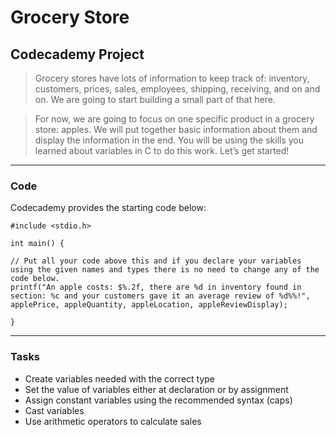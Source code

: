 # Grocery Store
## Codecademy Project

>Grocery stores have lots of information to keep track of: inventory, customers, prices, sales, employees, shipping, receiving, and on and on. We are going to start building a small part of that here.

>For now, we are going to focus on one specific product in a grocery store: apples. We will put together basic information about them and display the information in the end. You will be using the skills you learned about variables in C to do this work. Let’s get started!

---

### Code
Codecademy provides the starting code below:

```
#include <stdio.h>

int main() {
    
// Put all your code above this and if you declare your variables using the given names and types there is no need to change any of the code below.
printf("An apple costs: $%.2f, there are %d in inventory found in section: %c and your customers gave it an average review of %d%%!", applePrice, appleQuantity, appleLocation, appleReviewDisplay);

}
```

---

### Tasks

- Create variables needed with the correct type
- Set the value of variables either at declaration or by assignment
- Assign constant variables using the recommended syntax (caps)
- Cast variables
- Use arithmetic operators to calculate sales
